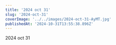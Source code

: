 ```yaml
---
title: '2024 oct 31'
slug: '2024-oct-31'
coverImage: '../../images/2024-oct-31-AyMT.jpg'
publishedAt: '2024-10-31T13:55:38.896Z'
---
```


2024 oct 31